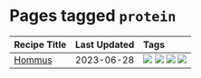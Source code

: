 # Pages tagged `protein`

|Recipe Title|Last Updated|Tags
|:---|:---|:---|
|[Hommus](../recipes/hommus.md)|2023-06-28|[![](https://img.shields.io/badge/tag-healthy-5b6ac0)](../tags/healthy.md) [![](https://img.shields.io/badge/tag-messy-9fef19)](../tags/messy.md) [![](https://img.shields.io/badge/tag-protein-95446)](../tags/protein.md) [![](https://img.shields.io/badge/tag-tricky-cb29b)](../tags/tricky.md)|